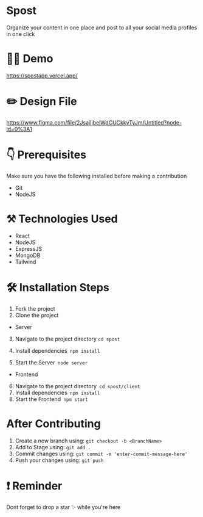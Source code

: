 # Spost
Organize your content in one place and post to all your social media profiles in one click

# 👨‍💻 Demo
https://spostapp.vercel.app/

# ✏️ Design File
https://www.figma.com/file/2JsajIjbelWdCUCkkvTyJm/Untitled?node-id=0%3A1

# 👇 Prerequisites
Make sure you have the following installed before making a contribution
* Git
* NodeJS

# ⚒️ Technologies Used
* React
* NodeJS
* ExpressJS
* MongoDB
* Tailwind


# 🛠️ Installation Steps
1. Fork the project
2. Clone the project
* Server
3. Navigate to the project directory ````cd spost````

4. Install dependencies```` npm install````
5. Start the Server```` node server````

* Frontend
6. Navigate to the project directory```` cd spost/client````
7. Install dependencies```` npm install````
8. Start the Frontend```` npm start````

# After Contributing
1. Create a new branch using:
````git checkout -b <BranchName>````
2. Add to Stage using:
````git add .````
3. Commit changes using:
````git commit -m 'enter-commit-message-here'````
4. Push your changes using:
````git push````

# ❗ Reminder
Dont forget to drop a star ✨ while you're here
